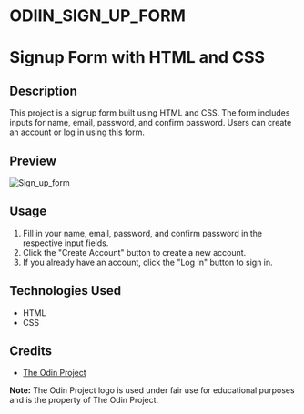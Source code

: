 # ODIIN_SIGN_UP_FORM
# Signup Form with HTML and CSS

## Description
  
This project is a signup form built using HTML and CSS. The form includes inputs for name, email, password, and confirm password. Users can create an account or log in using this form.

## Preview
![Sign_up_form](https://github.com/EddieBahago/ODIIN_SIGN_UP_FORM/assets/134744422/6334bdd9-0204-4689-8b1b-2dc991e01007)

## Usage

1. Fill in your name, email, password, and confirm password in the respective input fields.
2. Click the "Create Account" button to create a new account.
3. If you already have an account, click the "Log In" button to sign in.

## Technologies Used

- HTML
- CSS

## Credits

- [The Odin Project](https://www.theodinproject.com/)

**Note:** The Odin Project logo is used under fair use for educational purposes and is the property of The Odin Project.
<br>
<br>

